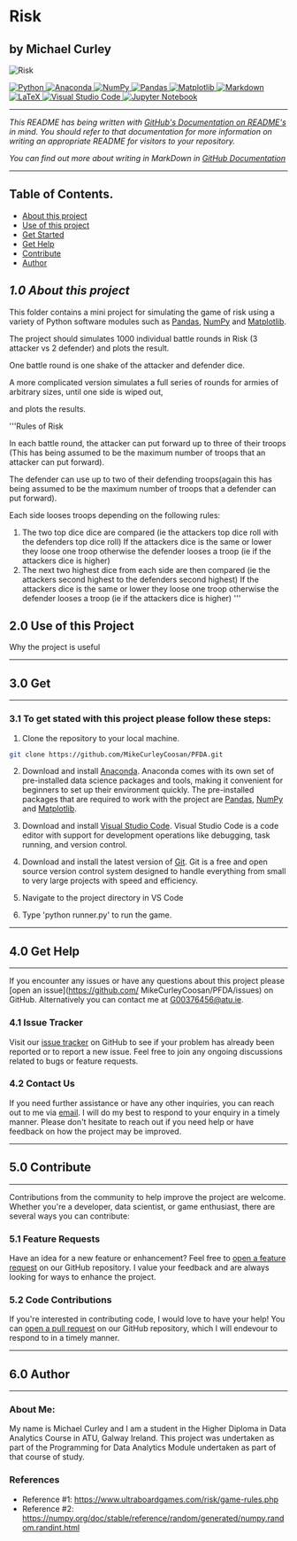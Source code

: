 # Risk

## **by Michael Curley**

![Risk](https://cdn.corporatefinanceinstitute.com/assets/risk3.jpeg)


<div>
<a target="_blank" href="https://docs.python.org/3/tutorial/index.html">
  <img src="https://img.shields.io/badge/python-3670A0?style=for-the-badge&logo=python&logoColor=ffdd54" alt="Python"/> </a>
<a target="_blank" href="https://www.anaconda.com/">
  <img src="https://img.shields.io/badge/Anaconda-%2344A833.svg?style=for-the-badge&logo=anaconda&logoColor=white" alt="Anaconda"/>
</a>
<a target="_blank" href="https://numpy.org/devdocs/index.html">
  <img src="https://img.shields.io/badge/numpy-%23013243.svg?style=for-the-badge&logo=numpy&logoColor=white" alt="NumPy"/>
</a>
<a target="_blank" href="https://pypi.org/project/pandas/">
  <img src="https://img.shields.io/badge/pandas-%23150458.svg?style=for-the-badge&logo=pandas&logoColor=white" alt="Pandas"/>
</a>
<a target="_blank" href="https://matplotlib.org/">
  <img src="https://img.shields.io/badge/Matplotlib-%23ffffff.svg?style=for-the-badge&logo=Matplotlib&logoColor=black" alt="Matplotlib"/>
</a>
<a target="_blank" href="https://docs.github.com/en/get-started/writing-on-github/getting-started-with-writing-and-formatting-on-github/
basic-writing-and-formatting-syntax">
  <img src="https://img.shields.io/badge/markdown-%23000000.svg?style=for-the-badge&logo=markdown&logoColor=white" alt="Markdown"/>
</a>
<a target="_blank" href="https://www.latex-project.org/">
  <img src="https://img.shields.io/badge/latex-%23008080.svg?style=for-the-badge&logo=latex&logoColor=white" alt="LaTeX"/>
</a>
<a target="_blank" href="https://code.visualstudio.com/">
  <img src="https://img.shields.io/badge/Visual%20Studio%20Code-0078d7.svg?style=for-the-badge&logo=visual-studio-code&logoColor=white" 
alt="Visual Studio Code"/>
</a>
<a target="_blank" href="https://jupyter.org/">
  <img src="https://img.shields.io/badge/jupyter-%23FA0F00.svg?style=for-the-badge&logo=jupyter&logoColor=white" alt="Jupyter Notebook"/>
</a>
</div>

-----

_This README has being written with [GitHub's Documentation on README's](https://docs.github.com/en/repositories/managing-your-repositorys-settings-and-features/customizing-your-repository/about-readmes) in mind. You should refer to that 
documentation for more information on writing an appropriate README for visitors to your 
repository._

_You can find out more about writing in MarkDown in [GitHub Documentation](https://docs.github.com/en/get-started/writing-on-github/getting-started-with-writing-and-formatting-on-github/basic-writing-and-formatting-syntax)_

-----

## Table of Contents.

* [About this project](#10-about-this-project)
* [Use of this project](#20-use-of-this-project)
* [Get Started](#30-get-started)
* [Get Help](#40-get-help)
* [Contribute](#50-contribute)
* [Author](#60-author)

## ***1.0 About this project***

This folder contains a mini project for simulating the game of risk using a variety of Python software modules such as 
[Pandas](https://pandas.pydata.org/), [NumPy](https://numpy.org/) and [Matplotlib](https://matplotlib.org/).


The project should simulates 1000 individual battle rounds in Risk (3 attacker vs 2 defender) and plots the result.

One battle round is one shake of the attacker and defender dice.


A more complicated version simulates a full series of rounds for armies of arbitrary sizes, until one side is wiped out,

and plots the results.


'''Rules of Risk

In each battle round, the attacker can put forward up to three of their troops (This has being assumed to be the maximum number of troops 
that an attacker can put forward). 

The defender can use up to two of their defending troops(again this has being assumed to be the maximum number of troops that a defender 
can put forward).

Each side looses troops depending on the following rules:

1. The two top dice dice are compared (ie the attackers top dice roll with the defenders top dice roll) 
    If the attackers dice is the same or lower they loose one troop otherwise the defender looses a troop (ie if the attackers dice is higher)
2. The next two highest dice from each side are then compared (ie the attackers second highest to the defenders second highest)
    If the attackers dice is the same or lower they loose one troop otherwise the defender looses a troop (ie if the attackers dice is higher)
'''

## 2.0 Use of this Project

Why the project is useful

----
## 3.0 Get 
----

### 3.1 To get stated with this project please follow these steps:

1. Clone the repository to your local machine. 

```sh
git clone https://github.com/MikeCurleyCoosan/PFDA.git

```
2. Download and install [Anaconda](https://www.anaconda.com/). Anaconda comes with its own set of pre-installed data science packages and 
tools, making it convenient for beginners to set up their environment quickly. The pre-installed packages that are required to work with 
the project are [Pandas](https://pandas.pydata.org/), [NumPy](https://numpy.org/) and [Matplotlib](https://matplotlib.org/).

3. Download and install [Visual Studio Code](https://code.visualstudio.com/). Visual Studio Code is a code editor with support for 
development operations like debugging, task running, and version control.

4. Download and install the latest version of [Git](https://git-scm.com/). Git is a free and open source version control system designed 
to handle everything from small to very large projects with speed and efficiency.

5. Navigate to the project directory in VS Code

6. Type 'python runner.py' to run the game.


----
## 4.0 Get Help
----

If you encounter any issues or have any questions about this project please [open an issue](https://github.com/
MikeCurleyCoosan/PFDA/issues) on GitHub. Alternatively you can contact me at G00376456@atu.ie. 

### 4.1 Issue Tracker

Visit our [issue tracker](https://github.com/MikeCurleyCoosan/PFDA/issues) on GitHub to see if your problem has already been reported or to report a new issue. Feel free to join any ongoing discussions related to bugs or feature requests.

### 4.2 Contact Us

If you need further assistance or have any other inquiries, you can reach out to me via [email](G00376456@gatuie). I will do my best to respond to your enquiry in a timely manner.
Please don't hesitate to reach out if you need help or have feedback on how the project may be improved.

----
## 5.0 Contribute 
----

Contributions from the community to help improve the project are welcome. Whether you're a developer, data scientist, or game enthusiast, there are several ways you can contribute:

### 5.1 Feature Requests

Have an idea for a new feature or enhancement? Feel free to [open a feature request](https://github.com/MikeCurleyCoosan/PFDA/issues) on our GitHub repository. I value your feedback and are always looking for ways to enhance the project.

### 5.2 Code Contributions

If you're interested in contributing code, I would love to have your help! You can [open a pull request](https://github.com/MikeCurleyCoosan/PFDAt/pulls) on our GitHub repository, which I will endevour to respond to in a timely manner.

----
## 6.0 Author
----

### About Me: 

My name is Michael Curley and I am a student in the Higher Diploma in Data Analytics Course in ATU, Galway Ireland. This project was undertaken as part of the Programming for Data Analytics Module undertaken as part of that course of study.

### References


- Reference #1: https://www.ultraboardgames.com/risk/game-rules.php
- Reference #2: https://numpy.org/doc/stable/reference/random/generated/numpy.random.randint.html
